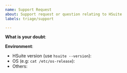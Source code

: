 ```yaml
---
name: Support Request
about: Support request or question relating to HSuite
labels: triage/support

---
```


**What is your doubt**:

**Environment**:

- HSuite version (use `hsuite --version`):
- OS (e.g: `cat /etc/os-release`):
- Others:
